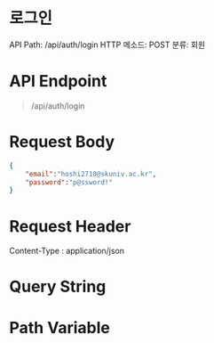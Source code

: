 # 로그인

API Path: /api/auth/login
HTTP 메소드: POST
분류: 회원

# API Endpoint

> /api/auth/login
> 

# Request Body

```json
{
	"email":"hoshi2710@skuniv.ac.kr",
	"password":"p@ssword!"
}
```

# Request Header

Content-Type : application/json

# Query String

# Path Variable